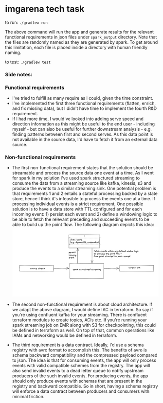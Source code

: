 # imgarena tech task
to run:
`./gradlew run`

The above command will run the app and generate results for the relevant functional requirements in json files under `spark_output` directory. Note that the files are randomly named as they are generated by spark. To get around this limitation, each file is placed inside a directory with human friendly naming.

to test:
`./gradlew test`

### Side notes:
### Functional requirements
- I've tried to fulfill as many require as I could, given the time constraint.
- I've implemented the first three functional requirements (flatten, enrich, and fix missing data), but I didn't have time to implement the fourth R&D requirement. 
- If I had more time, I would've looked into adding serve speed and direction information as this might be useful to the end user - including myself - but can also be useful for further downstream analysis - e.g. finding patterns between first and second serves. As this data point is not available in the source data, I'd have to fetch it from an external data source.

### Non-functional requirements
- The first non-functional requirement states that the solution should be streamable and process the source data one event at a time. As I went for spark in my solution I've used spark structured streaming to consume the data from a streaming source like kafka, kinesis, s3 and produce the events to a similar streaming sink. One potential problem is that requirements 1 and 2 entails a stateful processing backed by a state store, hence I think it's infeasible to process the events one at a time. If processing individual events is a strict requirement, One possible solution is to have a data store with TTL configured and for each incoming event: 1) persist each event and 2) define a windowing logic to be able to fetch the relevant preceding and succeeding events to be able to build up the point flow. The following diagram depicts this idea:
![img_1.png](img_1.png)
  
- The second non-functional requirement is about cloud architecture. If we adapt the above diagram, I would define IAC in terraform. So say if you're using confluent kafka for your streaming. There is confluent terraform modules to create topics, ACls etc. If you're running your spark streaming job on EMR along with S3 for checkpointing, this could be defined in terraform as well. On top of that, common operations like IAMs and networking would be defined in terraform.

- The third requirement is a data contract. Ideally, I'd use a schema registry with avro format to accomplish this. The benefits of avro is schema backward compatibility and the compressed payload compared to json. 
  The idea is that for consuming events, the app will only process events with valid compatible schemes from the registry. The app will also send invalid events to a dead letter queue to notify upstream producers of the such invalid events.
  For producing events, the app should only produce events with schemas that are present in the registry and backward compatible. So in short, having a schema registry will enforce a data contract between producers and consumers with minimal friction.
